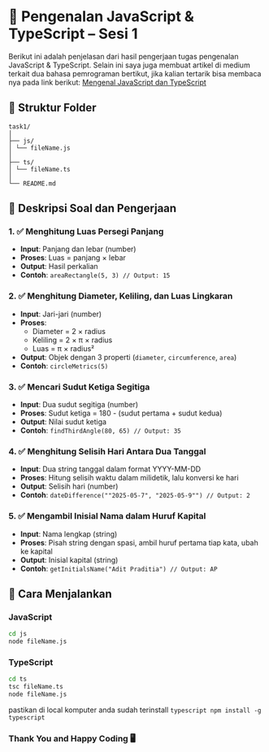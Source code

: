 # 📘 Pengenalan JavaScript & TypeScript – Sesi 1

Berikut ini adalah penjelasan dari hasil pengerjaan tugas pengenalan JavaScript & TypeScript. Selain ini saya juga membuat artikel di medium terkait dua bahasa pemrograman bertikut, jika kalian tertarik bisa membaca nya pada link berikut: [Mengenal JavaScript dan TypeScript](https://medium.com/@adit.praditia/mengenal-javascript-dan-typescript-mana-yang-harus-anda-pilih-f2528b152116)

## 📂 Struktur Folder

```
task1/
│
├── js/
│ └── fileName.js
│
├── ts/
│ └── fileName.ts
│
└── README.md
```

## 🧠 Deskripsi Soal dan Pengerjaan

### 1. ✅ Menghitung Luas Persegi Panjang

-   **Input**: Panjang dan lebar (number)
-   **Proses**: Luas = panjang × lebar
-   **Output**: Hasil perkalian
-   **Contoh**: `areaRectangle(5, 3) // Output: 15`

### 2. ✅ Menghitung Diameter, Keliling, dan Luas Lingkaran

-   **Input**: Jari-jari (number)
-   **Proses**:
    -   Diameter = 2 × radius
    -   Keliling = 2 × π × radius
    -   Luas = π × radius²
-   **Output**: Objek dengan 3 properti (`diameter`, `circumference`, `area`)
-   **Contoh**: `circleMetrics(5)`

### 3. ✅ Mencari Sudut Ketiga Segitiga

-   **Input**: Dua sudut segitiga (number)
-   **Proses**: Sudut ketiga = 180 - (sudut pertama + sudut kedua)
-   **Output**: Nilai sudut ketiga
-   **Contoh**: `findThirdAngle(80, 65) // Output: 35`

### 4. ✅ Menghitung Selisih Hari Antara Dua Tanggal

-   **Input**: Dua string tanggal dalam format YYYY-MM-DD
-   **Proses**: Hitung selisih waktu dalam milidetik, lalu konversi ke hari
-   **Output**: Selisih hari (number)
-   **Contoh**: `dateDifference(""2025-05-7", "2025-05-9"") // Output: 2`

### 5. ✅ Mengambil Inisial Nama dalam Huruf Kapital

-   **Input**: Nama lengkap (string)
-   **Proses**: Pisah string dengan spasi, ambil huruf pertama tiap kata, ubah ke kapital
-   **Output**: Inisial kapital (string)
-   **Contoh**: `getInitialsName("Adit Praditia") // Output: AP`

## 🚀 Cara Menjalankan

### JavaScript

```bash
cd js
node fileName.js
```

### TypeScript

```bash
cd ts
tsc fileName.ts
node fileName.js
```

pastikan di local komputer anda sudah terinstall `typescript npm install -g typescript`

### Thank You and Happy Coding 🖥️
